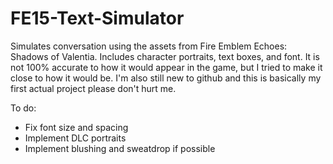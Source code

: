 # FE15-Text-Simulator

Simulates conversation using the assets from Fire Emblem Echoes: Shadows of Valentia. Includes character portraits, text boxes, and font. It is not 100% accurate to how it would appear in the game, but I tried to make it close to how it would be.
I'm also still new to github and this is basically my first actual project please don't hurt me.

To do:
- Fix font size and spacing
- Implement DLC portraits
- Implement blushing and sweatdrop if possible
